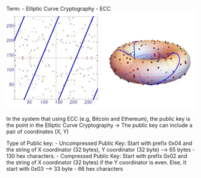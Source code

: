 Term: 
    - Elliptic Curve Cryptography - ECC
    ![alt text](image.png)

In the system that using ECC (e.g, Bitcoin and Ethereum), the public key is the point in the Elliptic Curve Cryptography 
-> The public key can include a pair of coordinates (X, Y)

Type of Public key:
    - Uncompressed Public Key: Start with prefix 0x04 and the string of X coordinator (32 bytes), Y coordinator (32 byte) --> 65 bytes - 130 hex characters. 
    - Compressed Public Key: Start with prefix 0x02 and the string of X coordinator (32 bytes) if the Y coordinator is even. Else, It start with 0x03 --> 33 byte - 66 hex characters


